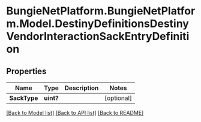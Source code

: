 # BungieNetPlatform.BungieNetPlatform.Model.DestinyDefinitionsDestinyVendorInteractionSackEntryDefinition
## Properties

Name | Type | Description | Notes
------------ | ------------- | ------------- | -------------
**SackType** | **uint?** |  | [optional] 

[[Back to Model list]](../README.md#documentation-for-models) [[Back to API list]](../README.md#documentation-for-api-endpoints) [[Back to README]](../README.md)

